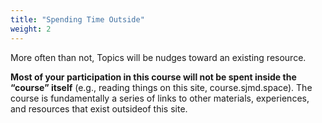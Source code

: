 ```yaml
---
title: "Spending Time Outside"
weight: 2
---
```


More often than not, Topics will be nudges toward an existing resource.

**Most of your participation in this course will not be spent inside the “course” itself** (e.g., reading things on this site, course.sjmd.space). The course is fundamentally a series of links to other materials, experiences, and resources that exist outsideof this site.

